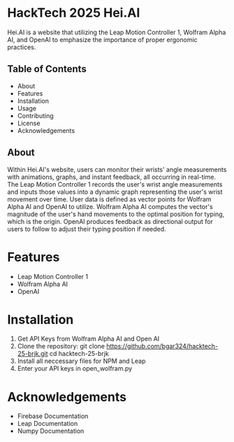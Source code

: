 # HackTech 2025 Hei.AI
Hei.AI is a website that utilizing the Leap Motion Controller 1, Wolfram Alpha AI, and OpenAI to emphasize the importance of proper ergonomic practices. 

## Table of Contents
* About
* Features
* Installation
* Usage
* Contributing
* License
* Acknowledgements

## About
Within Hei.AI's website, users can monitor their wrists' angle measurements with animations, graphs, and instant feedback, all occurring in real-time. The Leap Motion Controller 1 records the user's wrist angle measurements and inputs those values into a dynamic graph representing the user's wrist movement over time. User data is defined as vector points for Wolfram Alpha AI and OpenAI to utilize. Wolfram Alpha AI computes the vector's magnitude of the user's hand movements to the optimal position for typing, which is the origin. OpenAI produces feedback as directional output for users to follow to adjust their typing position if needed. 

# Features
* Leap Motion Controller 1
* Wolfram Alpha AI
* OpenAI

# Installation
1. Get API Keys from Wolfram Alpha AI and Open AI
2. Clone the repository:
    git clone https://github.com/bgar324/hacktech-25-brjk.git
    cd hacktech-25-brjk
3. Install all neccessary files for NPM and Leap
4. Enter your API keys in open_wolfram.py

# Acknowledgements 
* Firebase Documentation
* Leap Documentation
* Numpy Documentation
